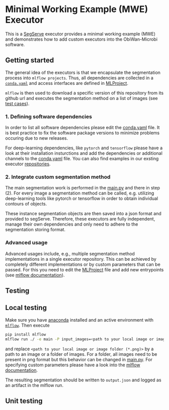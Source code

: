 # Minimal Working Example (MWE) Executor

This is a [SegServe](https://github.com/hip-satomi/SegServe) executor provides a minimal working example (MWE) and demonstrates how to add custom executors into the ObiWan-Microbi software.

## Getting started

The general idea of the executors is that we encapsulate the segmentation process into `mlflow projects`. Thus, all dependencies are collected in a [`conda.yaml`](conda.yaml) and access interfaces are defined in [MLProject](MLProject).

`mlflow` is then used to download a specific version of this repository from its github url and executes the segmentation method on a list of images (see [test cases](tests/test.py)).

### 1. Defining software dependencies

In order to list all software dependencies please edit the [conda.yaml](conda.yaml) file. It is best practice to fix the software package versions to minimize problems occuring due to new releases.

For deep-learning dependencies, like `pytorch` and `tensorflow` please have a look at their installation insturctions and add the dependencies or additional channels to the [conda.yaml](conda.yaml) file. You can also find examples in our exsting executor [repositories](https://github.com/hip-satomi).

### 2. Integrate custom segmentation method

The main segmentation work is performed in the [main.py](main.py) and there in step (2). For every image a segmentation method can be called, e.g. utilizing deep-learning tools like pytorch or tensorflow in order to obtain individual contours of objects.

These instance segmentation objects are then saved into a json format and provided to segServe. Therefore, these executors are fully independent, manage their own dependencies and only need to adhere to the segmentation storing format.

### Advanced usage

Advanced usages include, e.g., multiple segmentation method implementations in a single executor repository. This can be achieved by completely different implementations or by custom parameters that can be passed. For this you need to edit the [MLProject](MLProjcet) file and add new entrypoints (see [mlflow documentation](https://mlflow.org/docs/latest/projects.html)).

## Testing

## Local testing

Make sure you have [anaconda](https://www.anaconda.com/products/distribution) installed and an active environment with [`mlflow`](https://pypi.org/project/mlflow/). Then execute
```bash
pip install mlflow
mlflow run ./ -e main -P input_images=<path to your local image or image folder (*.png)>
```
and replace `<path to your local image or image folder (*.png)>` by a path to an image or a folder of images. For a folder, all images need to be present in png format but this behavior can be changed in [main.py](main.py). For specifying custom parameters please have a look into the [mlflow documentation](https://mlflow.org/docs/latest/projects.html).

The resulting segmentation should be written to `output.json` and logged as an artifact in the mlflow run.

## Unit testing

